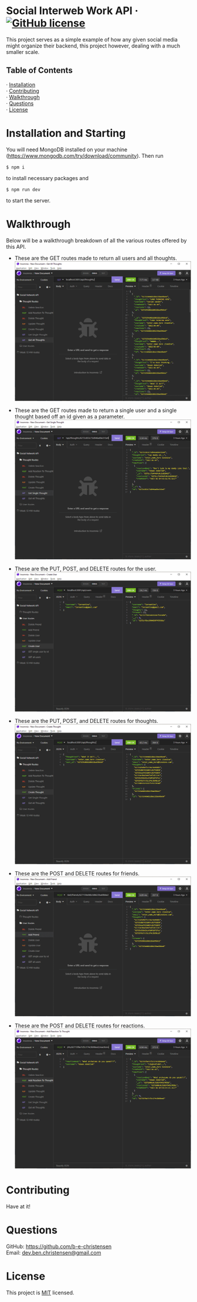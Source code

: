 # Social Interweb Work API &middot; [![GitHub license](https://img.shields.io/badge/License-MIT-yellow.svg)](https://opensource.org/licenses/MIT)   
   
  This project serves as a simple example of how any given social media might organize their backend, this project however, dealing with a much smaller scale.  
     
  ## Table of Contents  
  &middot; [Installation](#installation)  
  &middot; [Contributing](#contributing)  
  &middot; [Walkthrough](#test)  
  &middot; [Questions](#walkthrough)  
  &middot; [License](#license)  
  
  # Installation and Starting   
  
  You will need MongoDB installed on your machine (https://www.mongodb.com/try/download/community). Then run 
  ```
  $ npm i
  ```
  to install necessary packages and 
  ```   
  $ npm run dev
  ```
  to start the server.

  # Walkthrough
  Below will be a walkthrough breakdown of all the various routes offered by this API.   

  * These are the GET routes made to return all users and all thoughts.   
  ![gif of get routes for user and thought](./assets/get-all-routes.gif)    

  * These are the GET routes made to return a single user and a single thought based off an id given as a parameter.   
  ![gif of get routes for user and thought](./assets/get-single-routes.gif)    
  
  * These are the PUT, POST, and DELETE routes for the user.  
  ![gif of put, post, and delete routes for the user](./assets/put-post-delete-user.gif)    

  * These are the PUT, POST, and DELETE routes for thoughts.  
  ![gif of put, post, and delete routes for thoughts](./assets/put-post-delete-thought.gif)    

  * These are the POST and DELETE routes for friends.  
  ![gif of post and delete froutes for friends](./assets/friend-routes.gif)    

  * These are the POST and DELETE routes for reactions.  
  ![gif of POST and DELETE routes for reactions.](./assets/reaction-routes.gif)  
   
  # Contributing  
    
  Have at it!   
   
  # Questions  
    
  GitHub: https://github.com/b-e-christensen  
  Email: dev.ben.christensen@gmail.com
   
  # License  
    
  This project is <a href="https://opensource.org/licenses/MIT" target="_blank">MIT</a> licensed.